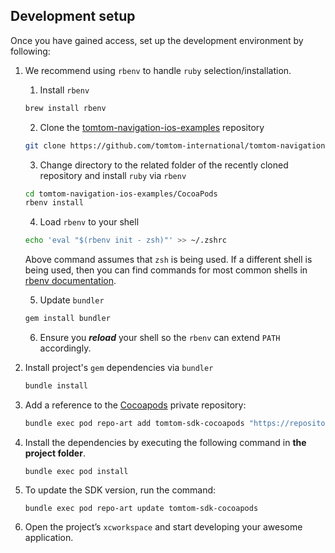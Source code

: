 ## Development setup

Once you have gained access, set up the development environment by following:

1. We recommend using `rbenv` to handle `ruby` selection/installation.
   1. Install `rbenv`
   ```zsh
   brew install rbenv
   ```
   2. Clone the [tomtom-navigation-ios-examples] repository
   ```zsh
   git clone https://github.com/tomtom-international/tomtom-navigation-ios-examples.git
   ```   
   3. Change directory to the related folder of the recently cloned repository and install `ruby` via `rbenv`
   ```zsh
   cd tomtom-navigation-ios-examples/CocoaPods
   rbenv install
   ```
   4. Load `rbenv` to your shell
   ```zsh
   echo 'eval "$(rbenv init - zsh)"' >> ~/.zshrc
   ```
   Above command assumes that `zsh` is being used. If a different shell is being used, then you can find 
   commands for most common shells in [rbenv documentation].

   5. Update `bundler`
   ```zsh
   gem install bundler
   ```
   6. Ensure you ***reload*** your shell so the `rbenv` can extend `PATH` accordingly.  

2. Install project's `gem` dependencies via `bundler`
   ```zsh
   bundle install
   ```

3. Add a reference to the [Cocoapods] private repository:
   ```zsh
   bundle exec pod repo-art add tomtom-sdk-cocoapods "https://repositories.tomtom.com/artifactory/api/pods/cocoapods"
   ```

4. Install the dependencies by executing the following command in **the project folder**.
    ```
    bundle exec pod install
    ```

5. To update the SDK version, run the command:
    ```
    bundle exec pod repo-art update tomtom-sdk-cocoapods
    ```
6. Open the project’s `xcworkspace` and start developing your awesome application.

[Cocoapods]: (https://guides.cocoapods.org/using/getting-started.html)
[rbenv documentation]: https://github.com/rbenv/rbenv#readme
[tomtom-navigation-ios-examples]: https://github.com/tomtom-international/tomtom-navigation-ios-examples